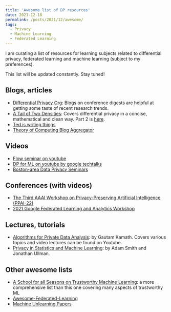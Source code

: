 ```yaml
---
title: 'Awesome list of DP resources'
date: 2021-12-18
permalink: /posts/2021/12/awesome/
tags:
  - Privacy
  - Machine Learning
  - Federated Learning
---
```

I am curating a list of resources for learning subjects related to differential privacy, federated learning and machine learning (subject to my preferences).

This list will be updated constantly.
Stay tuned!  

## Blogs, articles
- [Differential Privacy Org](https://differentialprivacy.org/): Blogs on conference digests are helpful at getting some taste of recent research trends.
- [A Tail of Two Densities](https://ypei.me/posts/2019-03-13-a-tail-of-two-densities.html): Covers differential privacy in a concise, mathematical and clean way. Part 2 is [here](https://ypei.me/posts/2019-03-14-great-but-manageable-expectations.html).
- [Ted is writing things](https://desfontain.es/privacy/index.html)
- [Theory of Computing Blog Aggregator](https://cstheory-feed.org/)

## Videos
- [Flow seminar on youtube](https://www.youtube.com/channel/UCpAXM9I-v76xEPtevcCuA5g)
- [DP for ML on youtube by google techtalks](https://www.youtube.com/watch?v=XsESo6XTkrA&list=PLSIUOFhnxEiDoTNvhZWIm1PNBAFJWUxU8)
- [Boston-area Data Privacy Seminars](https://www.youtube.com/channel/UCApm3MYvm6OWSsmKhAymiWA)

## Conferences (with videos)
- [The Third AAAI Workshop on Privacy-Preserving Artificial Intelligence (PPAI-22)](https://aaai-ppai22.github.io/)
- [2021 Google Federated Learning and Analytics Workshop](https://www.youtube.com/playlist?list=PLSIUOFhnxEiD9uihG5t9ABdPhSVqQ3HWA)


## Lectures, tutorials
- [Algorithms for Private Data Analysis](http://www.gautamkamath.com/CS860-fa2020.html): by Gautam Kamath. Covers various topics and video lectures can be found on Youtube.
- [ Privacy in Statistics and Machine Learning](https://dpcourse.github.io/index.html): by Adam Smith and  Jonathan Ullman.

## Other awesome lists
- [A School for all Seasons on Trustworthy Machine Learning](https://trustworthy-machine-learning.github.io/): a more comprehensive list than this one covering many aspects of trustworthy ML
- [Awesome-Federated-Learning](https://github.com/chaoyanghe/Awesome-Federated-Learning)
- [Machine Unlearning Papers](https://github.com/jjbrophy47/machine_unlearning)
